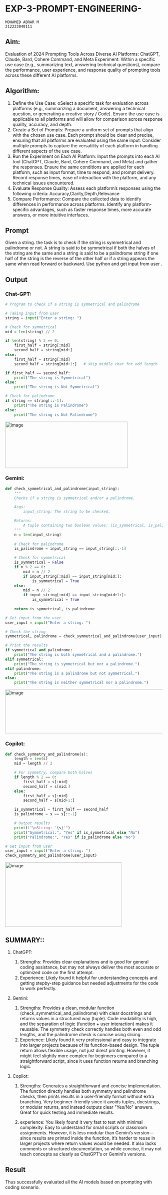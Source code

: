 # EXP-3-PROMPT-ENGINEERING-
```
MOHAMED ABRAR M
212223040111
```
## Aim: 
Evaluation of 2024 Prompting Tools Across Diverse AI Platforms: 
ChatGPT, Claude, Bard, Cohere Command, and Meta
Experiment:
Within a specific use case (e.g., summarizing text, answering technical questions), compare the performance, user experience, and response quality of prompting tools across these different AI platforms.

## Algorithm:
1. Define the Use Case: oSelect a specific task for evaluation across platforms (e.g., summarizing a
document, answering a technical question, or generating a creative story / Code).  Ensure the use
case is applicable to all platforms and will allow for comparison across response quality, accuracy,
and depth.
2. Create a Set of Prompts:  Prepare a uniform set of prompts that align with the chosen use case. 
Each prompt should be clear and precise, ensuring that all platforms are evaluated using the same
input.  Consider multiple prompts to capture the versatility of each platform in handling different
aspects of the use case.
 3. Run the Experiment on Each AI Platform:  Input the prompts into each AI tool (ChatGPT,
Claude, Bard, Cohere Command, and Meta) and gather the responses.  Ensure the same conditions
are applied for each platform, such as input format, time to respond, and prompt delivery.  Record
response times, ease of interaction with the platform, and any technical issues encountered.
 4. Evaluate Response Quality: Assess each platform’s responses using the following criteria:
Accuracy,Clarity,Depth,Relevance
 5. Compare Performance: Compare the collected data to identify differences in performance across
platforms.  Identify any platform-specific advantages, such as faster response times, more accurate
answers, or more intuitive interfaces. 
## Prompt
Given a string. the task is to check if the string is symmetrical and palindrome or not. A string is said to be symmetrical if both the halves of the string are the same and a string is said to be a palindrome string if one half of the string is the reverse of the other half or if a string appears the same when read forward or backward. Use python and get input from user .
## Output
### Chat-GPT:
```py
# Program to check if a string is symmetrical and palindrome

# Taking input from user
string = input("Enter a string: ")

# Check for symmetrical
mid = len(string) // 2

if len(string) % 2 == 0:
    first_half = string[:mid]
    second_half = string[mid:]
else:
    first_half = string[:mid]
    second_half = string[mid+1:]   # skip middle char for odd length

if first_half == second_half:
    print("The string is Symmetrical")
else:
    print("The string is Not Symmetrical")

# Check for palindrome
if string == string[::-1]:
    print("The string is Palindrome")
else:
    print("The string is Not Palindrome")
```
<img width="392" height="148" alt="image" src="https://github.com/user-attachments/assets/b21a7a68-b031-4f39-9c29-ebdfb6a424e4" />


### Gemini:
```py
def check_symmetrical_and_palindrome(input_string):
    """
    Checks if a string is symmetrical and/or a palindrome.

    Args:
        input_string: The string to be checked.

    Returns:
        A tuple containing two boolean values: (is_symmetrical, is_palindrome).
    """
    n = len(input_string)
    
    # Check for palindrome
    is_palindrome = input_string == input_string[::-1]

    # Check for symmetrical
    is_symmetrical = False
    if n % 2 == 0:
        mid = n // 2
        if input_string[:mid] == input_string[mid:]:
            is_symmetrical = True
    else:
        mid = n // 2
        if input_string[:mid] == input_string[mid+1:]:
            is_symmetrical = True
    
    return is_symmetrical, is_palindrome

# Get input from the user
user_input = input("Enter a string: ")

# Check the string
symmetrical, palindrome = check_symmetrical_and_palindrome(user_input)

# Print the results
if symmetrical and palindrome:
    print("The string is both symmetrical and a palindrome.")
elif symmetrical:
    print("The string is symmetrical but not a palindrome.")
elif palindrome:
    print("The string is a palindrome but not symmetrical.")
else:
    print("The string is neither symmetrical nor a palindrome.")
```
<img width="529" height="140" alt="image" src="https://github.com/user-attachments/assets/483eeff7-c1cd-4d72-a575-a48eae99b1d4" />

### Copilot:
```py
def check_symmetry_and_palindrome(s):
    length = len(s)
    mid = length // 2

    # For symmetry, compare both halves
    if length % 2 == 0:
        first_half = s[:mid]
        second_half = s[mid:]
    else:
        first_half = s[:mid]
        second_half = s[mid+1:]

    is_symmetrical = first_half == second_half
    is_palindrome = s == s[::-1]

    # Output results
    print(f"\nString: '{s}'")
    print("Symmetrical:", "Yes" if is_symmetrical else "No")
    print("Palindrome:", "Yes" if is_palindrome else "No")

# Get input from user
user_input = input("Enter a string: ")
check_symmetry_and_palindrome(user_input)
```
<img width="372" height="206" alt="image" src="https://github.com/user-attachments/assets/b09bbe9a-46a8-409b-ad0d-54dfd03c6799" />

## SUMMARY::
1. ChatGPT:
    1. Strengths: Provides clear explanations and is good for general coding assistance, but may not
  always deliver the most accurate or optimized code on the first attempt.
     2. Experience: Likely found it helpful for understanding concepts and getting stepby-step
  guidance but needed adjustments for the code to work perfectly.
2. Gemini:
   1. Strengths: Provides a clean, modular function (check_symmetrical_and_palindrome) with clear docstrings and returns values in a structured way (tuple). Code readability is high, and the separation of logic (function + user         interaction) makes it reusable. The symmetry check correctly handles both even and odd lengths, and the palindrome check is concise using slicing.
    2. Experience: Likely found it very professional and easy to integrate into larger projects because of its function-based design. The tuple return allows flexible usage, not just direct printing. However, it might feel slightly more complex for beginners compared to a straightforward script, since it uses function returns and branching logic.

3. Copilot:
   1. Strengths: Generates a straightforward and concise implementation. The function directly handles both symmetry and palindrome checks, then prints results in a user-friendly format without extra branching. Very beginner-friendly since it avoids tuples, docstrings, or modular returns, and instead outputs clear "Yes/No" answers. Great for quick testing and immediate results.

   2. experience: You likely found it very fast to test with minimal complexity. Easy to understand for small scripts or classroom assignments. However, it is less modular than Gemini’s version—since results are printed inside the function, it’s harder to reuse in larger projects where return values would be needed. It also lacks comments or structured documentation, so while concise, it may not teach concepts as clearly as ChatGPT’s or Gemini’s versions.
## Result
Thus successfully evaluated all the AI models based on prompting with coding scenario.

